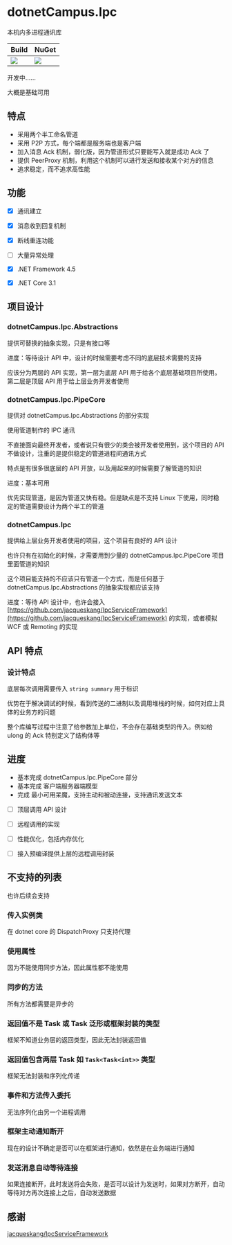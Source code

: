 ﻿# dotnetCampus.Ipc

本机内多进程通讯库

| Build | NuGet |
|--|--|
|![](https://github.com/dotnet-campus/dotnetCampus.Ipc/workflows/.NET%20Core/badge.svg)|[![](https://img.shields.io/nuget/v/dotnetCampus.Ipc.svg)](https://www.nuget.org/packages/dotnetCampus.Ipc)|

开发中……

大概是基础可用

## 特点

- 采用两个半工命名管道
- 采用 P2P 方式，每个端都是服务端也是客户端
- 加入消息 Ack 机制，弱化版，因为管道形式只要能写入就是成功 Ack 了
- 提供 PeerProxy 机制，利用这个机制可以进行发送和接收某个对方的信息
- 追求稳定，而不追求高性能

## 功能

- [x] 通讯建立
- [x] 消息收到回复机制
- [x] 断线重连功能
- [ ] 大量异常处理

- [x] .NET Framework 4.5
- [x] .NET Core 3.1

## 项目设计

### dotnetCampus.Ipc.Abstractions

提供可替换的抽象实现，只是有接口等

进度：等待设计 API 中，设计的时候需要考虑不同的底层技术需要的支持

应该分为两层的 API 实现，第一层为底层 API 用于给各个底层基础项目所使用。第二层是顶层 API 用于给上层业务开发者使用

### dotnetCampus.Ipc.PipeCore

提供对 dotnetCampus.Ipc.Abstractions 的部分实现

使用管道制作的 IPC 通讯

不直接面向最终开发者，或者说只有很少的类会被开发者使用到，这个项目的 API 不做设计，注重的是提供稳定的管道进程间通讯方式

特点是有很多很底层的 API 开放，以及用起来的时候需要了解管道的知识

进度：基本可用

优先实现管道，是因为管道又快有稳。但是缺点是不支持 Linux 下使用，同时稳定的管道需要设计为两个半工的管道

### dotnetCampus.Ipc

提供给上层业务开发者使用的项目，这个项目有良好的 API 设计

也许只有在初始化的时候，才需要用到少量的 dotnetCampus.Ipc.PipeCore 项目里面管道的知识

这个项目能支持的不应该只有管道一个方式，而是任何基于 dotnetCampus.Ipc.Abstractions 的抽象实现都应该支持

进度：等待 API 设计中，也许会接入 [https://github.com/jacqueskang/IpcServiceFramework](https://github.com/jacqueskang/IpcServiceFramework) 的实现，或者模拟 WCF 或 Remoting 的实现

## API 特点

### 设计特点

底层每次调用需要传入 `string summary` 用于标识

优势在于解决调试的时候，看到传送的二进制以及调用堆栈的时候，如何对应上具体的业务方的问题

整个库编写过程中注意了给参数加上单位，不会存在基础类型的传入。例如给 ulong 的 Ack 特别定义了结构体等

## 进度

- 基本完成 dotnetCampus.Ipc.PipeCore 部分
- 基本完成 客户端服务器端模型
- 完成 最小可用呆魔，支持主动和被动连接，支持通讯发送文本

- [ ] 顶层调用 API 设计

- [ ] 远程调用的实现
- [ ] 性能优化，包括内存优化
- [ ] 接入预编译提供上层的远程调用封装


## 不支持的列表

也许后续会支持

### 传入实例类

在 dotnet core 的 DispatchProxy 只支持代理

### 使用属性

因为不能使用同步方法，因此属性都不能使用

### 同步的方法

所有方法都需要是异步的

### 返回值不是 Task 或 Task 泛形或框架封装的类型

框架不知道业务层的返回类型，因此无法封装返回值

### 返回值包含两层 Task 如 `Task<Task<int>>` 类型

框架无法封装和序列化传递

### 事件和方法传入委托

无法序列化由另一个进程调用

### 框架主动通知断开

现在的设计不确定是否可以在框架进行通知，依然是在业务端进行通知

### 发送消息自动等待连接

如果连接断开，此时发送将会失败，是否可以设计为发送时，如果对方断开，自动等待对方再次连接上之后，自动发送数据

## 感谢

[jacqueskang/IpcServiceFramework](https://github.com/jacqueskang/IpcServiceFramework)
